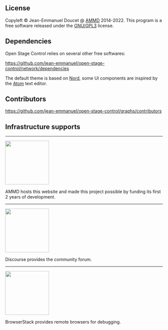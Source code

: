 ## License

Copyleft © Jean-Emmanuel Doucet @ [AMMD](http://ammd.net) 2014-2022.
This program is a free software released under the [GNU/GPL3](https://github.com/jean-emmanuel/open-stage-control/blob/master/LICENSE) license.

## Dependencies

Open Stage Control relies on several other free softwares:

https://github.com/jean-emmanuel/open-stage-control/network/dependencies

The default theme is based on [Nord](https://www.nordtheme.com/), some UI components are inspired by the [Atom](https://atom.io/) text editor.

## Contributors

https://github.com/jean-emmanuel/open-stage-control/graphs/contributors

## Infrastructure supports

----

<a href="https://ammd.net/" class="sp-logo">
    <img src="/img/sponsors/ammd.png" width="140px"/>
</a>

AMMD hosts this website and made this project possible by funding its first 2 years of development.

----

<a href="https://discourse.org/" class="sp-logo">
    <img src="/img/sponsors/discourse.png" width="140px"/>
</a>

Discourse provides the community forum.

----

<a href="https://browserstack.com/" class="sp-logo">
    <img src="/img/sponsors/browserstack.png" width="140px"/>
</a>

BrowserStack provides remote browsers for debugging.
